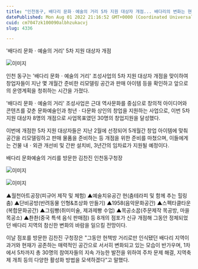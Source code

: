 ```yaml
---
title: "인천동구, 배다리 문화ㆍ예술의 거리 5차 지원 대상자 개점... 배다리의 변화는 현재진행형"
datePublished: Mon Aug 01 2022 21:16:52 GMT+0000 (Coordinated Universal Time)
cuid: cm7047zk100090albhzukacvj
slug: 4336

---
```



'배다리 문화ㆍ예술의 거리' 5차 지원 대상자 개점

![이미지](https://cdn.hashnode.com/res/hashnode/image/upload/v1739256171048/4bfcbce5-f270-4246-ab41-bf7e7acb4d76.jpeg)

인천 동구는 '배다리 문화ㆍ예술의 거리' 조성사업의 5차 지원 대상자 개점을 맞이하여 창업자들이 지난 몇 개월간 준비한 리모델링 공간과 판매 아이템 등을 확인하고 앞으로의 운영계획을 청취하는 시간을 가졌다.

'배다리 문화ㆍ예술의 거리' 조성사업은 근대 역사문화를 중심으로 창의적 아이디어와 콘텐츠를 갖춘 문화예술인과 청년ㆍ다문화 상인의 창업을 지원하는 사업으로, 이번 5차 지원 대상자 8명의 개점으로 사업목표였던 30명의 창업지원을 달성했다.

이번에 개점한 5차 지원 대상자들은 지난 2월에 선정되어 5개월간 창업 아이템에 맞춰 공간을 리모델링하고 판매 물품을 준비하는 등 개점을 위한 준비를 마쳤으며, 이들에게는 건물 내ㆍ외관 개선비 및 간판 설치비, 3년간의 임차료가 지원될 예정이다.

배다리 문화예술의 거리를 방문한 김찬진 인천동구청장

![이미지](https://cdn.hashnode.com/res/hashnode/image/upload/v1739256173594/a4175be2-6e22-49cb-9f3c-2885e11f79c2.jpeg)

![이미지](https://cdn.hashnode.com/res/hashnode/image/upload/v1739256175903/196d78df-021d-41b7-9482-3d7ddfb4e08b.jpeg)

▲월천아트공장(피규어 제작 및 체험) ▲예술치유공간 현(춤테라피 및 함께 추는 힐링춤) ▲단비공방(반려동물 인형&초상화 만들기) ▲1958(음악문화공간) ▲스펙타클타운(복합문화공간) ▲그림빵(취미미술, 제과제빵 수업) ▲목공소꿉(주문제작 목공방, 마을목공소) ▲촨촨(중국 특색 음식 판매점) 등 8개의 점포가 신규 개점해 그동안 정체되었던 배다리 지역의 참신한 변화의 바람을 일으킬 전망이다.

이날 점포를 방문한 김찬진 구청장은 "그동안 헌책방 거리로만 인식됐던 배다리 지역이 과거와 현재가 공존하는 매력적인 공간으로 서서히 변화되고 있는 모습이 반가우며, 1차에서 5차까지 총 30명의 참여자들의 지속 가능한 발전을 위하여 주차 문제 해결, 지역축제 개최 등의 다양한 활성화 방법을 모색하겠다"고 말했다.
